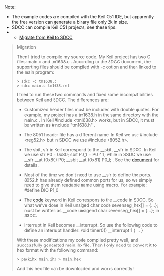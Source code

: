 Note:
- The example codes are compiled with the Keil C51 IDE, but apparently the free version can generate a binary file only 2k in size.
- SDCC can compile Keil C51 projects, see these tips.
- - [Migrate from Keil to SDCC](https://charleeli.medium.com/migrate-from-keil-to-sdcc-dd3362c087a7)

> Migration
> 
> Then I tried to compile my source code. My Keil project has two C files: main.c and tm1638.c . According to the SDCC document, the supporting files should be compiled with -c option and then linked to the main program:
> 
> ```
> > sdcc -c tm1638.c
> > sdcc main.c tm1638.rel
> ```
> 
> I tried to run these two commands and fixed some incompatibilities between Keil and SDCC. The differences are:
> 
> - Customized header files must be included with double quotes. For example, my project has a tm1638.h in the same directory with the main.c . In Keil #include <tm1638.h> works, but in SDCC, it must be written as #include "tm1638.h" .
> 
> - The 8051 header file has a different name. In Keil we use #include <reg52.h> but in SDCC we use #include <8052.h>.
> 
> - The sbit, sfr in Keil correspond to the __sbit, __sfr in SDCC. In Keil we use sfr P0 = 0x80; sbit P0_1 = P0 ^ 1; while in SSDC we use __sfr __at (0x80) P0; __sbit __at (0x81) P0_1; . See the [document](http://sdcc.sourceforge.net/doc/sdccman.pdf) for details.
> 
> - Most of the time we don’t need to use __sfr to define the ports. 8052.h has already defined common ports for us, so we simply need to give them readable name using macro. For example: #define DIO P1_0
> 
> - The [code](https://www.keil.com/support/man/docs/c51/c51_le_pgmmem.htm) keyword in Keil correspons to the __code in SDCC. So what we’ve done in Keil unsiged char code sevenseg_hex[] = {...}; must be written as __code unsigend char sevenseg_hex[] = {...}; in SSDC.
> 
> - interrupt in Keil becomes __interrupt. So use the following code to define an interrupt handler: void timer0() __interrupt 1 { ... }
> 
> With these modifications my code compiled pretty well, and successfully generated main.ihx file. Then I only need to convert it to hex format with the following command:
> 
> `> packihx main.ihx > main.hex`
> 
> And this hex file can be downloaded and works correctly!
